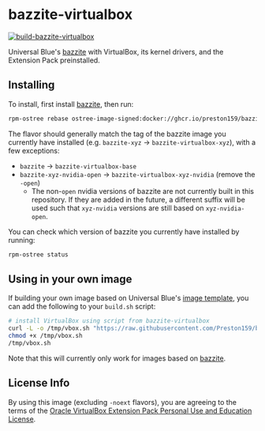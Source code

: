 # bazzite-virtualbox

[![build-bazzite-virtualbox](https://github.com/Preston159/bazzite-virtualbox/actions/workflows/build.yml/badge.svg?branch=main)](https://github.com/Preston159/bazzite-virtualbox/actions/workflows/build.yml)

Universal Blue's [bazzite] with VirtualBox, its kernel drivers, and the
Extension Pack preinstalled.

## Installing

To install, first install [bazzite], then run:
```bash
rpm-ostree rebase ostree-image-signed:docker://ghcr.io/preston159/bazzite-virtualbox-[flavor]
```

The flavor should generally match the tag of the bazzite image you currently
have installed (e.g. `bazzite-xyz` -> `bazzite-virtualbox-xyz`), with a few
exceptions:
- `bazzite` -> `bazzite-virtualbox-base`
- `bazzite-xyz-nvidia-open` -> `bazzite-virtualbox-xyz-nvidia` (remove the `-open`)
  - The non-`open` nvidia versions of bazzite are not currently built in this
    repository. If they are added in the future, a different suffix will be
    used such that `xyz-nvidia` versions are still based on `xyz-nvidia-open`.

You can check which version of bazzite you currently have installed by running:
```bash
rpm-ostree status
```

## Using in your own image

If building your own image based on Universal Blue's [image template], you can
add the following to your `build.sh` script:

```bash
# install VirtualBox using script from bazzite-virtualbox
curl -L -o /tmp/vbox.sh "https://raw.githubusercontent.com/Preston159/bazzite-virtualbox/refs/heads/main/build.sh"
chmod +x /tmp/vbox.sh
/tmp/vbox.sh
```

Note that this will currently only work for images based on [bazzite].

## License Info

By using this image (excluding `-noext` flavors), you are agreeing to the terms
of the [Oracle VirtualBox Extension Pack Personal Use and Education License][puel].


[bazzite]: https://github.com/ublue-os/bazzite
[image template]: https://github.com/ublue-os/image-template
[puel]: https://www.virtualbox.org/wiki/VirtualBox_PUEL
